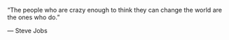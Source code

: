 “The people who are crazy enough to think they can change the world are the ones who do.”

— Steve Jobs
